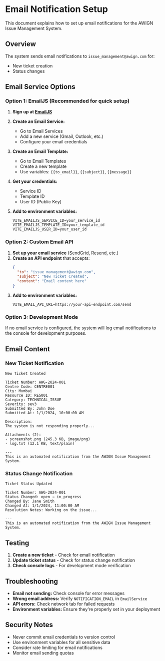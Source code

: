 # Email Notification Setup

This document explains how to set up email notifications for the AWIGN Issue Management System.

## Overview

The system sends email notifications to `issue_management@awign.com` for:
- New ticket creation
- Status changes

## Email Service Options

### Option 1: EmailJS (Recommended for quick setup)

1. **Sign up at [EmailJS](https://www.emailjs.com/)**
2. **Create an Email Service:**
   - Go to Email Services
   - Add a new service (Gmail, Outlook, etc.)
   - Configure your email credentials

3. **Create an Email Template:**
   - Go to Email Templates
   - Create a new template
   - Use variables: `{{to_email}}`, `{{subject}}`, `{{message}}`

4. **Get your credentials:**
   - Service ID
   - Template ID
   - User ID (Public Key)

5. **Add to environment variables:**
   ```env
   VITE_EMAILJS_SERVICE_ID=your_service_id
   VITE_EMAILJS_TEMPLATE_ID=your_template_id
   VITE_EMAILJS_USER_ID=your_user_id
   ```

### Option 2: Custom Email API

1. **Set up your email service** (SendGrid, Resend, etc.)
2. **Create an API endpoint** that accepts:
   ```json
   {
     "to": "issue_management@awign.com",
     "subject": "New Ticket Created",
     "content": "Email content here"
   }
   ```
3. **Add to environment variables:**
   ```env
   VITE_EMAIL_API_URL=https://your-api-endpoint.com/send
   ```

### Option 3: Development Mode

If no email service is configured, the system will log email notifications to the console for development purposes.

## Email Content

### New Ticket Notification
```
New Ticket Created

Ticket Number: AWG-2024-001
Centre Code: CENTRE001
City: Mumbai
Resource ID: RES001
Category: TECHNICAL_ISSUE
Severity: sev3
Submitted By: John Doe
Submitted At: 1/1/2024, 10:00:00 AM

Description:
The system is not responding properly...

Attachments (2):
- screenshot.png (245.3 KB, image/png)
- log.txt (12.1 KB, text/plain)

---
This is an automated notification from the AWIGN Issue Management System.
```

### Status Change Notification
```
Ticket Status Updated

Ticket Number: AWG-2024-001
Status Changed: open → in_progress
Changed By: Jane Smith
Changed At: 1/1/2024, 11:00:00 AM
Resolution Notes: Working on the issue...

---
This is an automated notification from the AWIGN Issue Management System.
```

## Testing

1. **Create a new ticket** - Check for email notification
2. **Update ticket status** - Check for status change notification
3. **Check console logs** - For development mode verification

## Troubleshooting

- **Email not sending:** Check console for error messages
- **Wrong email address:** Verify `NOTIFICATION_EMAIL` in `EmailService`
- **API errors:** Check network tab for failed requests
- **Environment variables:** Ensure they're properly set in your deployment

## Security Notes

- Never commit email credentials to version control
- Use environment variables for all sensitive data
- Consider rate limiting for email notifications
- Monitor email sending quotas 